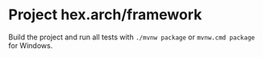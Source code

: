 # Project hex.arch/framework

Build the project and run all tests with `./mvnw package` or `mvnw.cmd package` for Windows.
